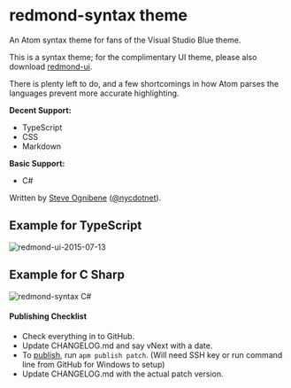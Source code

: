 # redmond-syntax theme

An Atom syntax theme for fans of the Visual Studio Blue theme.

This is a syntax theme; for the complimentary UI theme, please also download [redmond-ui](https://atom.io/themes/redmond-ui).

There is plenty left to do, and a few shortcomings in how Atom parses the languages prevent more accurate highlighting.

**Decent Support:**
  * TypeScript
  * CSS
  * Markdown

**Basic Support:**
  * C#

Written by [Steve Ognibene](http://www.legendaryapps.com/) ([@nycdotnet](https://twitter.com/nycdotnet)).

## Example for TypeScript
![redmond-ui-2015-07-13](https://cloud.githubusercontent.com/assets/3755379/8652466/d0b10e18-294c-11e5-81cf-503c88b5fa42.png)

## Example for C Sharp
![redmond-syntax C#](https://cloud.githubusercontent.com/assets/3755379/8398216/0fdbefee-1db4-11e5-9f05-8da4e7fa60b5.PNG)

#### Publishing Checklist
  * Check everything in to GitHub.
  * Update CHANGELOG.md and say vNext with a date.
  * To [publish](https://atom.io/docs/v0.186.0/publishing-a-package), run `apm publish patch`.  (Will need SSH key or run command line from GitHub for Windows to setup)
  * Update CHANGELOG.md with the actual patch version.
